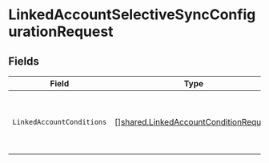 # LinkedAccountSelectiveSyncConfigurationRequest


## Fields

| Field                                                                                                 | Type                                                                                                  | Required                                                                                              | Description                                                                                           |
| ----------------------------------------------------------------------------------------------------- | ----------------------------------------------------------------------------------------------------- | ----------------------------------------------------------------------------------------------------- | ----------------------------------------------------------------------------------------------------- |
| `LinkedAccountConditions`                                                                             | [][shared.LinkedAccountConditionRequest](../../../pkg/models/shared/linkedaccountconditionrequest.md) | :heavy_check_mark:                                                                                    | The conditions belonging to a selective sync.                                                         |
